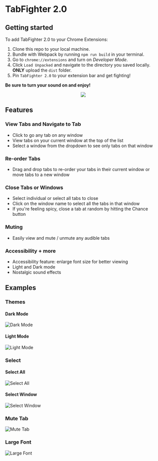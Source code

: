 # TabFighter 2.0

## Getting started
To add TabFighter 2.0 to your Chrome Extensions:

1. Clone this repo to your local machine.
2. Bundle with Webpack by running `npm run build` in your terminal.
3. Go to `chrome://extensions` and turn on _Developer Mode_.
4. Click `Load Unpacked` and navigate to the directory you saved locally. __ONLY__ upload the `dist` folder.
5. Pin `TabFighter 2.0` to your extension bar and get fighting!

__Be sure to turn your sound on and enjoy!__

<p align="center">
  <img src="./app/static/tabfighter.png" />
</p>

## Features
### View Tabs and Navigate to Tab
- Click to go any tab on any window
- View tabs on your current window at the top of the list
- Select a window from the dropdown to see only tabs on that window
### Re-order Tabs
- Drag and drop tabs to re-order your tabs in their current window or move tabs to a new window
### Close Tabs or Windows
- Select individual or select all tabs to close
- Click on the window name to select all the tabs in that window
- If you're feeling spicy, close a tab at random by hitting the Chance button
### Muting
- Easily view and mute / unmute any audible tabs
### Accessibility + more
- Accessibility feature: enlarge font size for better viewing
- Light and Dark mode
- Nostalgic sound effects

## Examples
### Themes
#### Dark Mode
![Dark Mode](./assets/DarkMode.png)
#### Light Mode
![Light Mode](./assets/LightMode.png)
### Select
#### Select All
![Select All](./assets/SelectAll.png)
#### Select Window
![Select Window](./assets/SelectWindow.png)
### Mute Tab
![Mute Tab](./assets/TabMute.png)
### Large Font
![Large Font](./assets/LargeFont.png)